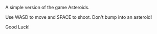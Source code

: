 A simple version of the game Asteroids.

Use WASD to move and SPACE to shoot. Don't bump into an asteroid!

Good Luck!
